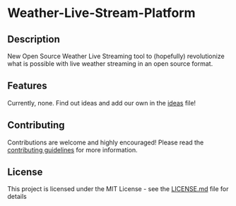 # Weather-Live-Stream-Platform

## Description

New Open Source Weather Live Streaming tool to (hopefully) revolutionize what is possible with live weather streaming in an open source format.

## Features

Currently, none. Find out ideas and add our own in the [ideas](ideas.txt) file!

## Contributing

Contributions are welcome and highly encouraged! Please read the [contributing guidelines](CONTRIBUTING.md) for more information.

## License

This project is licensed under the MIT License - see the [LICENSE.md](LICENSE.md) file for details
